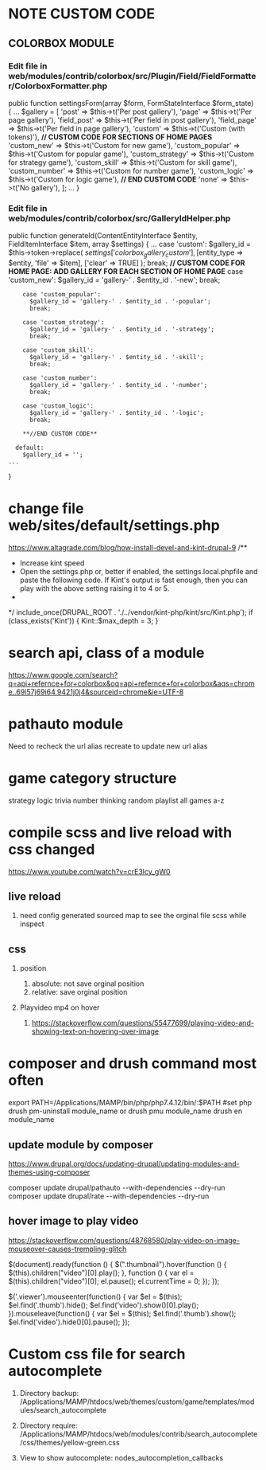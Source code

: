 # NOTE CUSTOM CODE
## COLORBOX MODULE
### Edit file in web/modules/contrib/colorbox/src/Plugin/Field/FieldFormatter/ColorboxFormatter.php

public function settingsForm(array $form, FormStateInterface $form_state) {
    ...
    $gallery = [
      'post' => $this->t('Per post gallery'),
      'page' => $this->t('Per page gallery'),
      'field_post' => $this->t('Per field in post gallery'),
      'field_page' => $this->t('Per field in page gallery'),
      'custom' => $this->t('Custom (with tokens)'),
      **// CUSTOM CODE FOR SECTIONS OF HOME PAGES**
      'custom_new' => $this->t('Custom for new game'),
      'custom_popular' => $this->t('Custom for popular game'),
      'custom_strategy' => $this->t('Custom for strategy game'),
      'custom_skill' => $this->t('Custom for skill game'),
      'custom_number' => $this->t('Custom for number game'),
      'custom_logic' => $this->t('Custom for logic game'),
      **// END CUSTOM CODE**
      'none' => $this->t('No gallery'),
    ];
    ...
}

### Edit file in web/modules/contrib/colorbox/src/GalleryIdHelper.php

public function generateId(ContentEntityInterface $entity, FieldItemInterface $item, array $settings) {
    ...
    case 'custom':
        $gallery_id = $this->token->replace(
          $settings['colorbox_gallery_custom'],
          [$entity_type => $entity, 'file' => $item],
          ['clear' => TRUE]
        );
        break;
        **// CUSTOM CODE FOR HOME PAGE: ADD GALLERY FOR EACH SECTION OF HOME PAGE**
        case 'custom_new':
          $gallery_id = 'gallery-' . $entity_id . '-new';
          break;

        case 'custom_popular':
          $gallery_id = 'gallery-' . $entity_id . '-popular';
          break;
        
        case 'custom_strategy':
          $gallery_id = 'gallery-' . $entity_id . '-strategy';
          break;  
        
        case 'custom_skill':
          $gallery_id = 'gallery-' . $entity_id . '-skill';
          break;  
          
        case 'custom_number':
          $gallery_id = 'gallery-' . $entity_id . '-number';
          break;

        case 'custom_logic':
          $gallery_id = 'gallery-' . $entity_id . '-logic';
          break;
        
        **//END CUSTOM CODE**
        
      default:
        $gallery_id = '';
    ...
}

# change file web/sites/default/settings.php
https://www.altagrade.com/blog/how-install-devel-and-kint-drupal-9
/**
 * Increase kint speed
 * Open the settings.php or, better if enabled, the settings.local.phpfile and paste the following code. If Kint's output is fast enough, then you can play with the above setting raising it to 4 or 5.
 * 
 */
include_once(DRUPAL_ROOT . './../vendor/kint-php/kint/src/Kint.php');
  if (class_exists('Kint')) {
    Kint::$max_depth = 3;
   } 


# search api, class of a module
https://www.google.com/search?q=api+refernce+for+colorbox&oq=api+refernce+for+colorbox&aqs=chrome..69i57j69i64.9421j0j4&sourceid=chrome&ie=UTF-8

# pathauto module
  Need to recheck the url alias recreate to update new url alias

# game category structure
strategy
logic
trivia
number
thinking
random
playlist
all games a-z

# compile scss and live reload with css changed
https://www.youtube.com/watch?v=crE3lcy_gW0 
## live reload  
1. need config generated sourced map to see the orginal file scss while inspect

## css
1. position
   1. absolute: not save orginal position
   2. relative: save orginal position

2. Playvideo mp4 on hover
   1. https://stackoverflow.com/questions/55477699/playing-video-and-showing-text-on-hovering-over-image


# composer and drush command most often
  export PATH=/Applications/MAMP/bin/php/php7.4.12/bin/:$PATH         #set php
  drush pm-uninstall module_name or drush pmu module_name
  drush en module_name
  ## update module by composer
https://www.drupal.org/docs/updating-drupal/updating-modules-and-themes-using-composer

composer update drupal/pathauto --with-dependencies --dry-run
composer update drupal/rate --with-dependencies --dry-run

  ## hover image to play video
  https://stackoverflow.com/questions/48768580/play-video-on-image-mouseover-causes-trempling-glitch

  $(document).ready(function () {
    $(".thumbnail").hover(function () {
        $(this).children("video")[0].play();
    }, function () {
        var el = $(this).children("video")[0];
        el.pause();
        el.currentTime = 0;
    });
});


  $('.viewer').mouseenter(function() {
    var $el = $(this);
    $el.find('.thumb').hide();
    $el.find('video').show()[0].play();
  }).mouseleave(function() {
    var $el = $(this);
    $el.find('.thumb').show();
    $el.find('video').hide()[0].pause();
  });

  # Custom css file for search autocomplete
  1. Directory backup: /Applications/MAMP/htdocs/web/themes/custom/game/templates/modules/search_autocomplete
  
  2. Directory require: /Applications/MAMP/htdocs/web/modules/contrib/search_autocomplete/css/themes/yellow-green.css

3. View to show autocomplete: nodes_autocompletion_callbacks